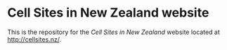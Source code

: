 # Cell Sites in New Zealand website

This is the repository for the *Cell Sites in New Zealand* website located at
http://cellsites.nz/.
